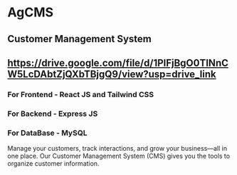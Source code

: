 # AgCMS
## Customer Management System 
## https://drive.google.com/file/d/1PIFjBgO0TINnCW5LcDAbtZjQXbTBjgQ9/view?usp=drive_link
### For Frontend - React JS and Tailwind CSS
### For Backend - Express JS
### For DataBase - MySQL
Manage your customers, track interactions, and grow your business—all in one place. Our Customer Management System (CMS) gives you the tools to organize customer information.
